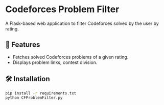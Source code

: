 # Codeforces Problem Filter

A Flask-based web application to filter Codeforces solved by the user by rating.

## 🚀 Features
- Fetches solved Codeforces problems of a given rating.
- Displays problem links, contest division.

## 🛠️ Installation
```bash
pip install -r requirements.txt
python CFProblemFilter.py
